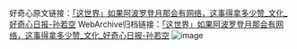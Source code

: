 好奇心原文链接：[「这世界」如果阿波罗登月那会有网络，这事得拿多少赞_文化_好奇心日报-孙若空](https://www.qdaily.com/articles/1556.html)
WebArchive归档链接：[「这世界」如果阿波罗登月那会有网络，这事得拿多少赞_文化_好奇心日报-孙若空](http://web.archive.org/web/20181006065441/http://www.qdaily.com:80/articles/1556.html)
![image](http://ww3.sinaimg.cn/large/007d5XDply1g3v4e3sd2lj30u04s2kjl)